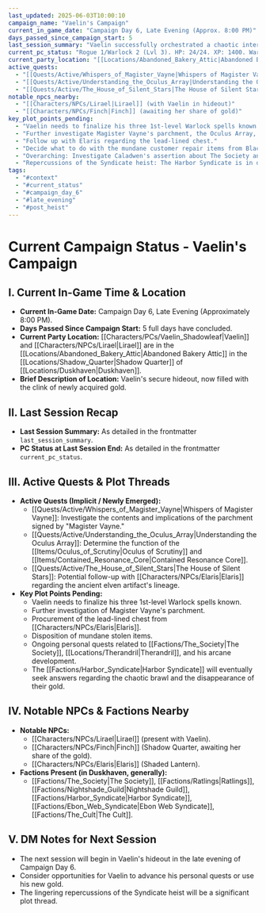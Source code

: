```yaml
---
last_updated: 2025-06-03T10:00:10
campaign_name: "Vaelin's Campaign"
current_in_game_date: "Campaign Day 6, Late Evening (Approx. 8:00 PM)"
days_passed_since_campaign_start: 5
last_session_summary: "Vaelin successfully orchestrated a chaotic internal brawl among Harbor Syndicate thugs using Mage Hand, allowing him to steal 750gp of extorted gold. He escaped cleanly, leaving the Syndicate in disarray, and paid the Ratlings their 10% cut."
current_pc_status: "Rogue 1/Warlock 2 (Lvl 3). HP: 24/24. XP: 1400. Warlock Spell Slots: 2/2 (1st lvl). Gold: 698gp. All cantrips and invocations are available. Attuned to Locket of Silent Passage."
current_party_location: "[[Locations/Abandoned_Bakery_Attic|Abandoned Bakery Attic]]"
active_quests:
  - "[[Quests/Active/Whispers_of_Magister_Vayne|Whispers of Magister Vayne]] (Investigate the parchment and its contents - Implicit)"
  - "[[Quests/Active/Understanding_the_Oculus_Array|Understanding the Oculus Array]] (Determine nature/purpose of lenses/cylinder, especially with Resonance Core - Implicit)"
  - "[[Quests/Active/The_House_of_Silent_Stars|The House of Silent Stars]] (Follow up on Elaris's research or artifact clues - Implicit/Potential)"
notable_npcs_nearby:
  - "[[Characters/NPCs/Lirael|Lirael]] (with Vaelin in hideout)"
  - "[[Characters/NPCs/Finch|Finch]] (awaiting her share of gold)"
key_plot_points_pending:
  - "Vaelin needs to finalize his three 1st-level Warlock spells known."
  - "Further investigate Magister Vayne's parchment, the Oculus Array, and the Resonance Core."
  - "Follow up with Elaris regarding the lead-lined chest."
  - "Decide what to do with the mundane customer repair items from Blackwood's."
  - "Overarching: Investigate Caladwen's assertion about The Society and Therandril; explore meaning of runic tattoo; seek knowledge/vengeance for Therandril."
  - "Repercussions of the Syndicate heist: The Harbor Syndicate is in disarray but will eventually seek retribution or explanations for the chaotic incident and lost gold."
tags:
  - "#context"
  - "#current_status"
  - "#campaign_day_6"
  - "#late_evening"
  - "#post_heist"
---
```


# Current Campaign Status - Vaelin's Campaign

## I. Current In-Game Time & Location

* **Current In-Game Date:** Campaign Day 6, Late Evening (Approximately 8:00 PM).
* **Days Passed Since Campaign Start:** 5 full days have concluded.
* **Current Party Location:** [[Characters/PCs/Vaelin_Shadowleaf|Vaelin]] and [[Characters/NPCs/Lirael|Lirael]] are in the [[Locations/Abandoned_Bakery_Attic|Abandoned Bakery Attic]] in the [[Locations/Shadow_Quarter|Shadow Quarter]] of [[Locations/Duskhaven|Duskhaven]].
* **Brief Description of Location:** Vaelin's secure hideout, now filled with the clink of newly acquired gold.

## II. Last Session Recap

* **Last Session Summary:** As detailed in the frontmatter `last_session_summary`.
* **PC Status at Last Session End:** As detailed in the frontmatter `current_pc_status`.

## III. Active Quests & Plot Threads

* **Active Quests (Implicit / Newly Emerged):**
    * [[Quests/Active/Whispers_of_Magister_Vayne|Whispers of Magister Vayne]]: Investigate the contents and implications of the parchment signed by "Magister Vayne."
    * [[Quests/Active/Understanding_the_Oculus_Array|Understanding the Oculus Array]]: Determine the function of the [[Items/Oculus_of_Scrutiny|Oculus of Scrutiny]] and [[Items/Contained_Resonance_Core|Contained Resonance Core]].
    * [[Quests/Active/The_House_of_Silent_Stars|The House of Silent Stars]]: Potential follow-up with [[Characters/NPCs/Elaris|Elaris]] regarding the ancient elven artifact's lineage.
* **Key Plot Points Pending:**
    * Vaelin needs to finalize his three 1st-level Warlock spells known.
    * Further investigation of Magister Vayne's parchment.
    * Procurement of the lead-lined chest from [[Characters/NPCs/Elaris|Elaris]].
    * Disposition of mundane stolen items.
    * Ongoing personal quests related to [[Factions/The_Society|The Society]], [[Locations/Therandril|Therandril]], and his arcane development.
    * The [[Factions/Harbor_Syndicate|Harbor Syndicate]] will eventually seek answers regarding the chaotic brawl and the disappearance of their gold.

## IV. Notable NPCs & Factions Nearby

* **Notable NPCs:**
    * [[Characters/NPCs/Lirael|Lirael]] (present with Vaelin).
    * [[Characters/NPCs/Finch|Finch]] (Shadow Quarter, awaiting her share of the gold).
    * [[Characters/NPCs/Elaris|Elaris]] (Shaded Lantern).
* **Factions Present (in Duskhaven, generally):**
    * [[Factions/The_Society|The Society]], [[Factions/Ratlings|Ratlings]], [[Factions/Nightshade_Guild|Nightshade Guild]], [[Factions/Harbor_Syndicate|Harbor Syndicate]], [[Factions/Ebon_Web_Syndicate|Ebon Web Syndicate]], [[Factions/The_Cult|The Cult]].

## V. DM Notes for Next Session

* The next session will begin in Vaelin's hideout in the late evening of Campaign Day 6.
* Consider opportunities for Vaelin to advance his personal quests or use his new gold.
* The lingering repercussions of the Syndicate heist will be a significant plot thread.